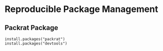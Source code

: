 
# Reproducible Package Management

## Packrat Package

```
install.packages("packrat")
install.packages("devtools")

```
